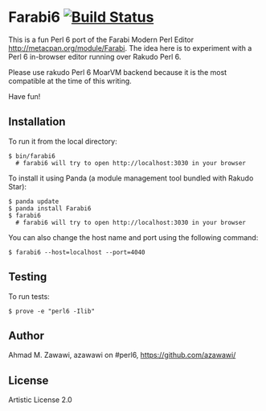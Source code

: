# Farabi6 [![Build Status](https://travis-ci.org/azawawi/farabi6.svg?branch=master)](https://travis-ci.org/azawawi/farabi6)

This is a fun Perl 6 port of the Farabi Modern Perl Editor http://metacpan.org/module/Farabi.
The idea here is to experiment with a Perl 6 in-browser editor running over Rakudo Perl 6. 

Please use rakudo Perl 6 MoarVM backend because it is the most compatible at the
time of this writing.

Have fun!

## Installation

To run it from the local directory:

```
$ bin/farabi6
  # farabi6 will try to open http://localhost:3030 in your browser
```


To install it using Panda (a module management tool bundled with Rakudo Star):

```
$ panda update
$ panda install Farabi6
$ farabi6
  # farabi6 will try to open http://localhost:3030 in your browser
```

You can also change the host name and port using the following command:

```
$ farabi6 --host=localhost --port=4040
```

## Testing

To run tests:

```
$ prove -e "perl6 -Ilib"
```

## Author

Ahmad M. Zawawi, azawawi on #perl6, https://github.com/azawawi/

## License

Artistic License 2.0
